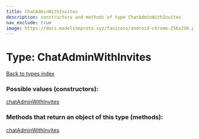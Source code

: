 ```yaml
---
title: ChatAdminWithInvites
description: constructors and methods of type ChatAdminWithInvites
nav_exclude: true
image: https://docs.madelineproto.xyz/favicons/android-chrome-256x256.png
---
```

# Type: ChatAdminWithInvites
[Back to types index](index.html)



### Possible values (constructors):

[chatAdminWithInvites](/API_docs/constructors/chatAdminWithInvites.html)  



### Methods that return an object of this type (methods):



[chatAdminWithInvites](/API_docs/constructors/chatAdminWithInvites.html)  

